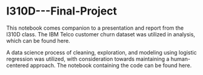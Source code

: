 # I310D---Final-Project

This notebook comes companion to a presentation and report from the I310D class. The IBM Telco customer churn dataset was utilized in analysis, which can be found here.

A data science process of cleaning, exploration, and modeling using logistic regression was utilized, with consideration towards maintaining a human-centered approach. The notebook containing the code can be found here.
